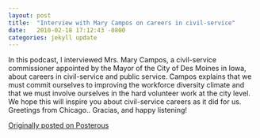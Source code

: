 ```yaml
---
layout: post
title:  "Interview with Mary Campos on careers in civil-service"
date:   2010-02-18 17:12:43 -0800
categories: jekyll update
---
```

In this podcast, I interviewed Mrs. Mary Campos, a civil-service commissioner appointed by the Mayor of the City of Des Moines in Iowa, about careers in civil-service and public service. Campos explains that we must commit ourselves to improving the workforce diversity climate and that we must involve ourselves in the hard volunteer work at the city level. We hope this will inspire you about civil-service careers as it did for us. Greetings from Chicago.. Gracias, and happy listening!

[Originally posted on Posterous](http://molina.posterous.com/)
